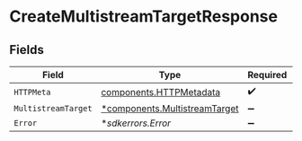 # CreateMultistreamTargetResponse


## Fields

| Field                                                                         | Type                                                                          | Required                                                                      | Description                                                                   |
| ----------------------------------------------------------------------------- | ----------------------------------------------------------------------------- | ----------------------------------------------------------------------------- | ----------------------------------------------------------------------------- |
| `HTTPMeta`                                                                    | [components.HTTPMetadata](../../models/components/httpmetadata.md)            | :heavy_check_mark:                                                            | N/A                                                                           |
| `MultistreamTarget`                                                           | [*components.MultistreamTarget](../../models/components/multistreamtarget.md) | :heavy_minus_sign:                                                            | Success                                                                       |
| `Error`                                                                       | **sdkerrors.Error*                                                            | :heavy_minus_sign:                                                            | Error                                                                         |
